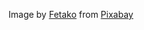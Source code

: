 Image by <a href="https://pixabay.com/users/stakalo-30736106/?utm_source=link-attribution&utm_medium=referral&utm_campaign=image&utm_content=7988262">Fetako</a> from <a href="https://pixabay.com//?utm_source=link-attribution&utm_medium=referral&utm_campaign=image&utm_content=7988262">Pixabay</a>
